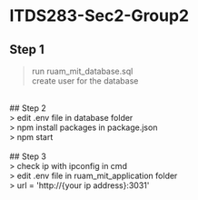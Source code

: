 # ITDS283-Sec2-Group2
## Step 1
> run ruam_mit_database.sql <br>
> create user for the database <br>
<br>
## Step 2
<br>
> edit .env file in database folder <br>
> npm install packages in package.json <br>
> npm start <br>
<br>
## Step 3
<br>
> check ip with ipconfig in cmd <br>
> edit .env file in ruam_mit_application folder <br>
> url = 'http://{your ip address}:3031' <br>
